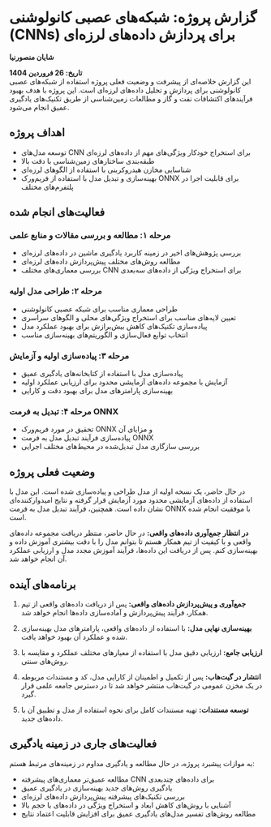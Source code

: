 # گزارش پروژه: شبکه‌های عصبی کانولوشنی (CNNs) برای پردازش داده‌های لرزه‌ای

**شایان منصورنیا**

**تاریخ: 26 فروردین 1404**  
این گزارش خلاصه‌ای از پیشرفت و وضعیت فعلی پروژه استفاده از شبکه‌های عصبی کانولوشنی برای پردازش و تحلیل داده‌های لرزه‌ای است. این پروژه با هدف بهبود فرآیندهای اکتشافات نفت و گاز و مطالعات زمین‌شناسی از طریق تکنیک‌های یادگیری عمیق انجام می‌شود.

## اهداف پروژه
- توسعه مدل‌های CNN برای استخراج خودکار ویژگی‌های مهم از داده‌های لرزه‌ای
- طبقه‌بندی ساختارهای زمین‌شناسی با دقت بالا
- شناسایی مخازن هیدروکربنی با استفاده از الگوهای لرزه‌ای
- بهینه‌سازی و تبدیل مدل با استفاده از فریم‌ورک ONNX برای قابلیت اجرا در پلتفرم‌های مختلف

## فعالیت‌های انجام شده

### مرحله ۱: مطالعه و بررسی مقالات و منابع علمی
- بررسی پژوهش‌های اخیر در زمینه کاربرد یادگیری ماشین در داده‌های لرزه‌ای
- مطالعه روش‌های مختلف پیش‌پردازش داده‌های لرزه‌ای
- بررسی معماری‌های مختلف CNN برای استخراج ویژگی از داده‌های سه‌بعدی

### مرحله ۲: طراحی مدل اولیه
- طراحی معماری مناسب برای شبکه عصبی کانولوشنی
- تعیین لایه‌های مناسب برای استخراج ویژگی‌های محلی و الگوهای سراسری
- پیاده‌سازی تکنیک‌های کاهش بیش‌برازش برای بهبود عملکرد مدل
- انتخاب توابع فعال‌سازی و الگوریتم‌های بهینه‌سازی مناسب

### مرحله ۳: پیاده‌سازی اولیه و آزمایش
- پیاده‌سازی مدل با استفاده از کتابخانه‌های یادگیری عمیق
- آزمایش با مجموعه داده‌های آزمایشی محدود برای ارزیابی عملکرد اولیه
- بهینه‌سازی پارامترهای مدل برای بهبود دقت و کارایی

### مرحله ۴: تبدیل به فرمت ONNX
- تحقیق در مورد فریم‌ورک ONNX و مزایای آن
- پیاده‌سازی فرآیند تبدیل مدل به فرمت ONNX
- بررسی سازگاری مدل تبدیل‌شده در محیط‌های مختلف اجرایی

## وضعیت فعلی پروژه

در حال حاضر، یک نسخه اولیه از مدل طراحی و پیاده‌سازی شده است. این مدل با استفاده از داده‌های آزمایشی محدود مورد آزمایش قرار گرفته و نتایج امیدوارکننده‌ای نشان داده است. همچنین، فرآیند تبدیل مدل به فرمت ONNX با موفقیت انجام شده است.

**در انتظار جمع‌آوری داده‌های واقعی:** در حال حاضر، منتظر دریافت مجموعه داده‌های واقعی و با کیفیت از تیم همکار هستم تا بتوانم مدل را با دقت بیشتری آموزش داده و بهینه‌سازی کنم. پس از دریافت این داده‌ها، فرآیند آموزش مجدد مدل و ارزیابی عملکرد آن انجام خواهد شد.

## برنامه‌های آینده

1. **جمع‌آوری و پیش‌پردازش داده‌های واقعی:** پس از دریافت داده‌های واقعی از تیم همکار، فرآیند پیش‌پردازش و آماده‌سازی داده‌ها انجام خواهد شد.

2. **بهینه‌سازی نهایی مدل:** با استفاده از داده‌های واقعی، پارامترهای مدل بهینه‌سازی شده و عملکرد آن بهبود خواهد یافت.

3. **ارزیابی جامع:** ارزیابی دقیق مدل با استفاده از معیارهای مختلف عملکرد و مقایسه با روش‌های سنتی.

4. **انتشار در گیت‌هاب:** پس از تکمیل و اطمینان از کارایی مدل، کد و مستندات مربوطه در یک مخزن عمومی در گیت‌هاب منتشر خواهد شد تا در دسترس جامعه علمی قرار گیرد.

5. **توسعه مستندات:** تهیه مستندات کامل برای نحوه استفاده از مدل و تطبیق آن با داده‌های جدید.

## فعالیت‌های جاری در زمینه یادگیری

به موازات پیشبرد پروژه، در حال مطالعه و یادگیری مداوم در زمینه‌های مرتبط هستم:

- مطالعه عمیق‌تر معماری‌های پیشرفته CNN برای داده‌های چندبعدی
- یادگیری روش‌های جدید بهینه‌سازی در یادگیری عمیق
- بررسی تکنیک‌های پیشرفته پیش‌پردازش داده‌های لرزه‌ای
- آشنایی با روش‌های کاهش ابعاد و استخراج ویژگی در داده‌های با حجم بالا
- مطالعه روش‌های تفسیر مدل‌های یادگیری عمیق برای افزایش قابلیت اعتماد نتایج
